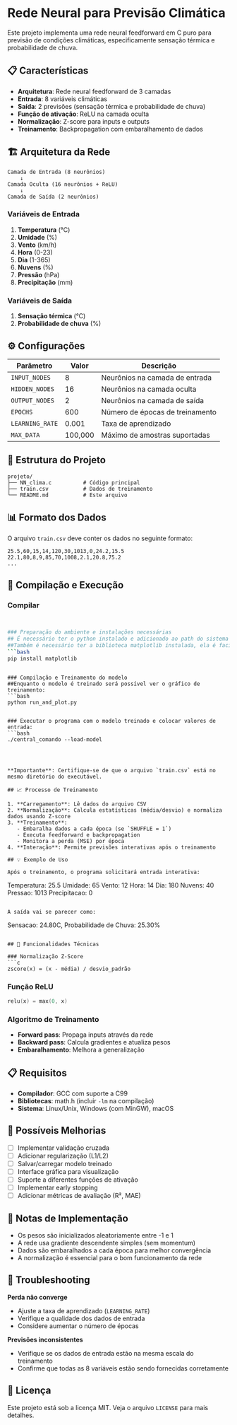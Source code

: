 # Rede Neural para Previsão Climática

Este projeto implementa uma rede neural feedforward em C puro para previsão de condições climáticas, especificamente sensação térmica e probabilidade de chuva.

## 📋 Características

- **Arquitetura**: Rede neural feedforward de 3 camadas
- **Entrada**: 8 variáveis climáticas
- **Saída**: 2 previsões (sensação térmica e probabilidade de chuva)
- **Função de ativação**: ReLU na camada oculta
- **Normalização**: Z-score para inputs e outputs
- **Treinamento**: Backpropagation com embaralhamento de dados

## 🏗️ Arquitetura da Rede

```
Camada de Entrada (8 neurônios)
    ↓
Camada Oculta (16 neurônios + ReLU)
    ↓
Camada de Saída (2 neurônios)
```

### Variáveis de Entrada
1. **Temperatura** (°C)
2. **Umidade** (%)
3. **Vento** (km/h)
4. **Hora** (0-23)
5. **Dia** (1-365)
6. **Nuvens** (%)
7. **Pressão** (hPa)
8. **Precipitação** (mm)

### Variáveis de Saída
1. **Sensação térmica** (°C)
2. **Probabilidade de chuva** (%)

## ⚙️ Configurações

| Parâmetro | Valor | Descrição |
|-----------|-------|-----------|
| `INPUT_NODES` | 8 | Neurônios na camada de entrada |
| `HIDDEN_NODES` | 16 | Neurônios na camada oculta |
| `OUTPUT_NODES` | 2 | Neurônios na camada de saída |
| `EPOCHS` | 600 | Número de épocas de treinamento |
| `LEARNING_RATE` | 0.001 | Taxa de aprendizado |
| `MAX_DATA` | 100,000 | Máximo de amostras suportadas |

## 📁 Estrutura do Projeto

```
projeto/
├── NN_clima.c          # Código principal
├── train.csv           # Dados de treinamento
└── README.md           # Este arquivo
```

## 📊 Formato dos Dados

O arquivo `train.csv` deve conter os dados no seguinte formato:

```csv
25.5,60,15,14,120,30,1013,0,24.2,15.5
22.1,80,8,9,85,70,1008,2.1,20.8,75.2
...
```

## 🚀 Compilação e Execução

### Compilar
```bash


### Preparação do ambiente e instalações necessárias
## É necessário ter o python instalado e adicionado ao path do sistema
##Também é necessário ter a biblioteca matplotlib instalada, ela é facilmente instalado com o comando ##abaixo
```bash
pip install matplotlib
```
```

### Compilação e Treinamento do modelo
##Enquanto o modelo é treinado será possível ver o gráfico de treinamento:
```bash
python run_and_plot.py
```
```

### Executar o programa com o modelo treinado e colocar valores de entrada:
```bash
./central_comando --load-model
```
```



**Importante**: Certifique-se de que o arquivo `train.csv` está no mesmo diretório do executável.

## 📈 Processo de Treinamento

1. **Carregamento**: Lê dados do arquivo CSV
2. **Normalização**: Calcula estatísticas (média/desvio) e normaliza dados usando Z-score
3. **Treinamento**: 
   - Embaralha dados a cada época (se `SHUFFLE = 1`)
   - Executa feedforward e backpropagation
   - Monitora a perda (MSE) por época
4. **Interação**: Permite previsões interativas após o treinamento

## 💡 Exemplo de Uso

Após o treinamento, o programa solicitará entrada interativa:

```
Temperatura: 25.5
Umidade: 65
Vento: 12
Hora: 14
Dia: 180
Nuvens: 40
Pressao: 1013
Precipitacao: 0
```

A saída vai se parecer como:
```
Sensacao: 24.80C, Probabilidade de Chuva: 25.30%
```

## 🔧 Funcionalidades Técnicas

### Normalização Z-Score
```c
zscore(x) = (x - média) / desvio_padrão
```

### Função ReLU
```c
relu(x) = max(0, x)
```

### Algoritmo de Treinamento
- **Forward pass**: Propaga inputs através da rede
- **Backward pass**: Calcula gradientes e atualiza pesos
- **Embaralhamento**: Melhora a generalização

## 📋 Requisitos

- **Compilador**: GCC com suporte a C99
- **Bibliotecas**: math.h (incluir `-lm` na compilação)
- **Sistema**: Linux/Unix, Windows (com MinGW), macOS

## 🎯 Possíveis Melhorias

- [ ] Implementar validação cruzada
- [ ] Adicionar regularização (L1/L2)
- [ ] Salvar/carregar modelo treinado
- [ ] Interface gráfica para visualização
- [ ] Suporte a diferentes funções de ativação
- [ ] Implementar early stopping
- [ ] Adicionar métricas de avaliação (R², MAE)

## 📝 Notas de Implementação

- Os pesos são inicializados aleatoriamente entre -1 e 1
- A rede usa gradiente descendente simples (sem momentum)
- Dados são embaralhados a cada época para melhor convergência
- A normalização é essencial para o bom funcionamento da rede

## 🐛 Troubleshooting

**Perda não converge**
- Ajuste a taxa de aprendizado (`LEARNING_RATE`)
- Verifique a qualidade dos dados de entrada
- Considere aumentar o número de épocas

**Previsões inconsistentes**
- Verifique se os dados de entrada estão na mesma escala do treinamento
- Confirme que todas as 8 variáveis estão sendo fornecidas corretamente

## 📄 Licença

Este projeto está sob a licença MIT. Veja o arquivo `LICENSE` para mais detalhes.